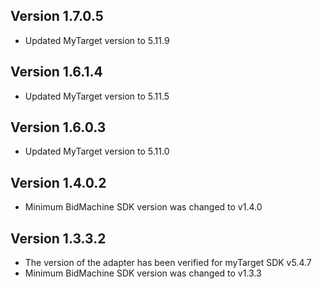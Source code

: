 ## Version 1.7.0.5
* Updated MyTarget version to 5.11.9

## Version 1.6.1.4
* Updated MyTarget version to 5.11.5

## Version 1.6.0.3
* Updated MyTarget version to 5.11.0

## Version 1.4.0.2
* Minimum BidMachine SDK version was changed to v1.4.0

## Version 1.3.3.2
* The version of the adapter has been verified for myTarget SDK v5.4.7
* Minimum BidMachine SDK version was changed to v1.3.3